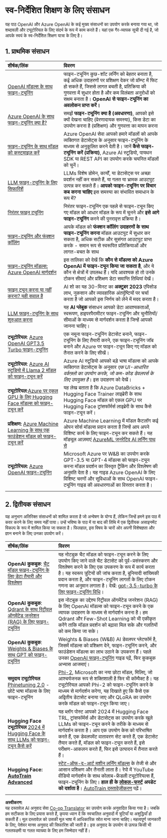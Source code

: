 <!--
CO_OP_TRANSLATOR_METADATA:
{
  "original_hash": "c2f423d1402f71ca3869ec135bb77d16",
  "translation_date": "2025-05-20T08:32:46+00:00",
  "source_file": "18-fine-tuning/RESOURCES.md",
  "language_code": "hi"
}
-->
# स्व-निर्देशित शिक्षण के लिए संसाधन

यह पाठ OpenAI और Azure OpenAI के कई मुख्य संसाधनों का उपयोग करके बनाया गया था, जो शब्दावली और ट्यूटोरियल के लिए संदर्भ के रूप में काम करते हैं। यहां एक गैर-व्यापक सूची दी गई है, जो आपके स्वयं के स्व-निर्देशित शिक्षण यात्रा के लिए है।

## 1. प्राथमिक संसाधन

| शीर्षक/लिंक                                                                                                                                                                                                                   | विवरण                                                                                                                                                                                                                                                                                                                   |
| :--------------------------------------------------------------------------------------------------------------------------------------------------------------------------------------------------------------------------- | :---------------------------------------------------------------------------------------------------------------------------------------------------------------------------------------------------------------------------------------------------------------------------------------------------------------------------- |
| [OpenAI मॉडल्स के साथ फाइन-ट्यूनिंग](https://platform.openai.com/docs/guides/fine-tuning?WT.mc_id=academic-105485-koreyst)                                                                                                       | फाइन-ट्यूनिंग कुछ-शॉट लर्निंग को बेहतर बनाता है, कई अधिक उदाहरणों पर प्रशिक्षण देकर जो प्रॉम्प्ट में फिट हो सकते हैं, जिससे लागत बचती है, प्रतिक्रिया की गुणवत्ता में सुधार होता है और कम विलंबता अनुरोधों को सक्षम बनाता है। **OpenAI से फाइन-ट्यूनिंग का अवलोकन प्राप्त करें।**                                                                                    |
| [Azure OpenAI के साथ फाइन-ट्यूनिंग क्या है?](https://learn.microsoft.com/azure/ai-services/openai/concepts/fine-tuning-considerations#what-is-fine-tuning-with-azure-openai?WT.mc_id=academic-105485-koreyst)                   | समझें **फाइन-ट्यूनिंग क्या है (अवधारणा)**, आपको इसे क्यों देखना चाहिए (प्रेरणादायक समस्या), किस डेटा का उपयोग करना है (प्रशिक्षण) और गुणवत्ता का मापन करना                                                                                                                                                                           |
| [फाइन-ट्यूनिंग के साथ मॉडल को कस्टमाइज़ करें](https://learn.microsoft.com/azure/ai-services/openai/how-to/fine-tuning?tabs=turbo%2Cpython&pivots=programming-language-studio#continuous-fine-tuning?WT.mc_id=academic-105485-koreyst) | Azure OpenAI सेवा आपको हमारे मॉडलों को आपके व्यक्तिगत डेटासेट्स के अनुसार फाइन-ट्यूनिंग के माध्यम से अनुकूलित करने देती है। जानें **कैसे फाइन-ट्यूनिंग करें (प्रक्रिया)**, Azure AI स्टूडियो, पायथन SDK या REST API का उपयोग करके चयनित मॉडलों को चुनें।                                                                                                                                |
| [LLM फाइन-ट्यूनिंग के लिए सिफारिशें](https://learn.microsoft.com/ai/playbook/technology-guidance/generative-ai/working-with-llms/fine-tuning-recommend?WT.mc_id=academic-105485-koreyst)                                    | LLMs विशेष डोमेन, कार्यों, या डेटासेट्स पर अच्छा प्रदर्शन नहीं कर सकते हैं, या गलत या भ्रामक आउटपुट उत्पन्न कर सकते हैं। **आपको फाइन-ट्यूनिंग पर विचार कब करना चाहिए** इस समस्या का संभावित समाधान के रूप में?                                                                                                                                  |
| [निरंतर फाइन ट्यूनिंग](https://learn.microsoft.com/azure/ai-services/openai/how-to/fine-tuning?tabs=turbo%2Cpython&pivots=programming-language-studio#continuous-fine-tuning?WT.mc_id=academic-105485-koreyst)             | निरंतर फाइन-ट्यूनिंग एक पहले से फाइन-ट्यून किए गए मॉडल को आधार मॉडल के रूप में चुनने और **इसे आगे फाइन-ट्यूनिंग** करने की पुनरावृत्त प्रक्रिया है।                                                                                                                                                     |
| [फाइन-ट्यूनिंग और फंक्शन कॉलिंग](https://learn.microsoft.com/azure/ai-services/openai/how-to/fine-tuning-functions?WT.mc_id=academic-105485-koreyst)                                                                       | आपके मॉडल को **फंक्शन कॉलिंग उदाहरणों के साथ फाइन-ट्यूनिंग करना** मॉडल आउटपुट में सुधार कर सकता है, अधिक सटीक और सुसंगत आउटपुट प्राप्त करके - समान रूप से स्वरूपित प्रतिक्रियाओं और लागत-बचत के साथ                                                                                                                                        |
| [फाइन-ट्यूनिंग मॉडल्स: Azure OpenAI मार्गदर्शन](https://learn.microsoft.com/azure/ai-services/openai/concepts/models#fine-tuning-models?WT.mc_id=academic-105485-koreyst)                                                        | इस तालिका को देखें कि **कौन से मॉडल्स को Azure OpenAI में फाइन-ट्यून किया जा सकता है**, और ये कौन से क्षेत्रों में उपलब्ध हैं। यदि आवश्यक हो तो उनके टोकन सीमाएं और प्रशिक्षण डेटा समाप्ति तिथियां देखें।                                                                                                                            |
| [फाइन ट्यून करना या नहीं करना? यही सवाल है](https://learn.microsoft.com/shows/ai-show/to-fine-tune-or-not-fine-tune-that-is-the-question?WT.mc_id=academic-105485-koreyst)                                      | AI शो का यह 30-मिनट का **अक्टूबर 2023** एपिसोड लाभ, नुकसान और व्यावहारिक अंतर्दृष्टियों पर चर्चा करता है जो आपको इस निर्णय को लेने में मदद करता है।                                                                                                                                                                                        |
| [LLM फाइन-ट्यूनिंग के साथ शुरुआत करना](https://learn.microsoft.com/ai/playbook/technology-guidance/generative-ai/working-with-llms/fine-tuning-recommend?WT.mc_id=academic-105485-koreyst)                                             | यह **AI प्लेबुक** संसाधन आपको डेटा आवश्यकताओं, स्वरूपण, हाइपरपैरामीटर फाइन-ट्यूनिंग और चुनौतियों/सीमाओं के माध्यम से मार्गदर्शन करता है जिन्हें आपको जानना चाहिए।                                                                                                                                                                         |
| **ट्यूटोरियल**: [Azure OpenAI GPT3.5 Turbo फाइन-ट्यूनिंग](https://learn.microsoft.com/azure/ai-services/openai/tutorials/fine-tune?tabs=python%2Ccommand-line?WT.mc_id=academic-105485-koreyst)                                  | एक नमूना फाइन-ट्यूनिंग डेटासेट बनाने, फाइन-ट्यूनिंग के लिए तैयारी करने, एक फाइन-ट्यूनिंग जॉब बनाने और Azure पर फाइन-ट्यून किए गए मॉडल को तैनात करने के लिए सीखें।                                                                                                                                                                                    |
| **ट्यूटोरियल**: [Azure AI स्टूडियो में Llama 2 मॉडल को फाइन-ट्यून करें](https://learn.microsoft.com/azure/ai-studio/how-to/fine-tune-model-llama?WT.mc_id=academic-105485-koreyst)                                                      | Azure AI स्टूडियो आपको बड़े भाषा मॉडल्स को आपके व्यक्तिगत डेटासेट्स के अनुसार _एक UI-आधारित वर्कफ़्लो का उपयोग करके, जो कम-कोड डेवलपर्स के लिए उपयुक्त है_। इस उदाहरण को देखें।                                                                                                                                                               |
| **ट्यूटोरियल**:[Azure पर एकल GPU के लिए Hugging Face मॉडल्स को फाइन-ट्यून करें](https://learn.microsoft.com/azure/databricks/machine-learning/train-model/huggingface/fine-tune-model?WT.mc_id=academic-105485-koreyst)               | यह लेख बताता है कि Azure DataBricks + Hugging Face Trainer लाइब्रेरी के साथ Hugging Face मॉडल को एकल GPU पर Hugging Face ट्रांसफॉर्मर्स लाइब्रेरी के साथ कैसे फाइन-ट्यून करें।                                                                                                                                                |
| **प्रशिक्षण:** [Azure Machine Learning के साथ एक फाउंडेशन मॉडल को फाइन-ट्यून करें](https://learn.microsoft.com/training/modules/finetune-foundation-model-with-azure-machine-learning/?WT.mc_id=academic-105485-koreyst)         | Azure Machine Learning में मॉडल कैटलॉग कई ओपन सोर्स मॉडल्स प्रदान करता है जिन्हें आप अपने विशिष्ट कार्य के लिए फाइन-ट्यून कर सकते हैं। यह मॉड्यूल आज़माएं [AzureML जनरेटिव AI लर्निंग पाथ से](https://learn.microsoft.com/training/paths/work-with-generative-models-azure-machine-learning/?WT.mc_id=academic-105485-koreyst) |
| **ट्यूटोरियल:** [Azure OpenAI फाइन-ट्यूनिंग](https://docs.wandb.ai/guides/integrations/azure-openai-fine-tuning?WT.mc_id=academic-105485-koreyst)                                                                                | Microsoft Azure पर W&B का उपयोग करके GPT-3.5 या GPT-4 मॉडल्स को फाइन-ट्यून करना मॉडल प्रदर्शन का विस्तृत ट्रैकिंग और विश्लेषण की अनुमति देता है। यह गाइड Azure OpenAI के लिए विशिष्ट चरणों और सुविधाओं के साथ OpenAI फाइन-ट्यूनिंग गाइड की अवधारणाओं का विस्तार करता है।                                                                         |
|                                                                                                                                                                                                                              |                                                                                                                                                                                                                                                                                                                               |

## 2. द्वितीयक संसाधन

यह अनुभाग अतिरिक्त संसाधनों को शामिल करता है जो अन्वेषण के योग्य हैं, लेकिन जिन्हें हमने इस पाठ में कवर करने के लिए समय नहीं पाया। उन्हें भविष्य के पाठ में या बाद की तिथि में एक द्वितीयक असाइनमेंट विकल्प के रूप में शामिल किया जा सकता है। फिलहाल, इस विषय के चारों ओर अपनी विशेषज्ञता और ज्ञान बनाने के लिए उनका उपयोग करें।

| शीर्षक/लिंक                                                                                                                                                                                                            | विवरण                                                                                                                                                                                                                                                                                                                                                                                                                                                                                                                 |
| :-------------------------------------------------------------------------------------------------------------------------------------------------------------------------------------------------------------------- | :-------------------------------------------------------------------------------------------------------------------------------------------------------------------------------------------------------------------------------------------------------------------------------------------------------------------------------------------------------------------------------------------------------------------------------------------------------------------------------------------------------------------------- |
| **OpenAI कुकबुक**: [चैट मॉडल फाइन-ट्यूनिंग के लिए डेटा तैयारी और विश्लेषण](https://cookbook.openai.com/examples/chat_finetuning_data_prep?WT.mc_id=academic-105485-koreyst)                                      | यह नोटबुक चैट मॉडल को फाइन-ट्यून करने के लिए उपयोग किए जाने वाले चैट डेटासेट को पूर्व-प्रसंस्करण और विश्लेषण करने के लिए एक उपकरण के रूप में कार्य करता है। यह स्वरूप त्रुटियों की जांच करता है, बुनियादी सांख्यिकी प्रदान करता है, और फाइन-ट्यूनिंग लागतों के लिए टोकन गणना का अनुमान लगाता है। देखें: [gpt-3.5-turbo के लिए फाइन-ट्यूनिंग विधि](https://platform.openai.com/docs/guides/fine-tuning?WT.mc_id=academic-105485-koreyst)।                                                                                                                                                                   |
| **OpenAI कुकबुक**: [Qdrant के साथ रिट्रीवल ऑगमेंटेड जनरेशन (RAG) के लिए फाइन-ट्यूनिंग](https://cookbook.openai.com/examples/fine-tuned_qa/ft_retrieval_augmented_generation_qdrant?WT.mc_id=academic-105485-koreyst) | इस नोटबुक का उद्देश्य रिट्रीवल ऑगमेंटेड जनरेशन (RAG) के लिए OpenAI मॉडल्स को फाइन-ट्यून करने के एक व्यापक उदाहरण के माध्यम से मार्गदर्शन करना है। हम Qdrant और Few-Shot Learning को भी एकीकृत करेंगे ताकि मॉडल प्रदर्शन को बढ़ावा मिल सके और गलतियों को कम किया जा सके।                                                                                                                                                                                                                                                                |
| **OpenAI कुकबुक**: [Weights & Biases के साथ GPT को फाइन-ट्यूनिंग](https://cookbook.openai.com/examples/third_party/gpt_finetuning_with_wandb?WT.mc_id=academic-105485-koreyst)                                             | Weights & Biases (W&B) AI डेवलपर प्लेटफॉर्म है, जिसमें मॉडल्स को प्रशिक्षण देने, फाइन-ट्यूनिंग करने, और फाउंडेशन मॉडल्स का लाभ उठाने के उपकरण हैं। पहले उनका [OpenAI फाइन-ट्यूनिंग](https://docs.wandb.ai/guides/integrations/openai-fine-tuning/?WT.mc_id=academic-105485-koreyst) गाइड पढ़ें, फिर कुकबुक अभ्यास आजमाएं।                                                                                                                                                                                                                  |
| **समुदाय ट्यूटोरियल** [Phinetuning 2.0](https://huggingface.co/blog/g-ronimo/phinetuning?WT.mc_id=academic-105485-koreyst) - छोटे भाषा मॉडल्स के लिए फाइन-ट्यूनिंग                                                   | [Phi-2](https://www.microsoft.com/research/blog/phi-2-the-surprising-power-of-small-language-models/?WT.mc_id=academic-105485-koreyst), Microsoft का नया छोटा मॉडल, मिलिए, जो आश्चर्यजनक रूप से शक्तिशाली है फिर भी कॉम्पैक्ट है। यह ट्यूटोरियल आपको Phi-2 को फाइन-ट्यूनिंग करने के माध्यम से मार्गदर्शन करेगा, यह दिखाते हुए कि कैसे एक अद्वितीय डेटासेट बनाया जाए और QLoRA का उपयोग करके मॉडल को फाइन-ट्यून किया जाए।                                                                                                                                                                       |
| **Hugging Face ट्यूटोरियल** [2024 में Hugging Face के साथ LLMs को फाइन-ट्यून कैसे करें](https://www.philschmid.de/fine-tune-llms-in-2024-with-trl?WT.mc_id=academic-105485-koreyst)                                               | यह ब्लॉग पोस्ट आपको 2024 में Hugging Face TRL, ट्रांसफॉर्मर्स और डेटासेट्स का उपयोग करके खुले LLMs को फाइन-ट्यून करने के तरीके के माध्यम से मार्गदर्शन करता है। आप एक उपयोग केस को परिभाषित करते हैं, एक डेवलपमेंट वातावरण सेट करते हैं, एक डेटासेट तैयार करते हैं, मॉडल को फाइन-ट्यून करते हैं, इसे परीक्षण-आकलन करते हैं, फिर इसे उत्पादन में तैनात करते हैं।                                                                                                                                                                                                                                                                |
| **Hugging Face: [AutoTrain Advanced](https://github.com/huggingface/autotrain-advanced?WT.mc_id=academic-105485-koreyst)**                                                                                            | [स्टेट-ऑफ-द-आर्ट मशीन लर्निंग मॉडल्स](https://twitter.com/abhi1thakur/status/1755167674894557291?WT.mc_id=academic-105485-koreyst) के तेजी से और आसान प्रशिक्षण और तैनाती लाता है। रेपो में YouTube वीडियो मार्गदर्शन के साथ कोलाब-फ्रेंडली ट्यूटोरियल्स हैं, फाइन-ट्यूनिंग के लिए। **हाल ही के [लोकल-फर्स्ट](https://twitter.com/abhi1thakur/status/1750828141805777057?WT.mc_id=academic-105485-koreyst) अपडेट को दर्शाता है**। [AutoTrain दस्तावेज़ीकरण](https://huggingface.co/autotrain?WT.mc_id=academic-105485-koreyst) पढ़ें। |
|                                                                                                                                                                                                                       |                                                                                                                                                                                                                                                                                                                                                                                                                                                                                                                             |

**अस्वीकरण**:  
यह दस्तावेज़ AI अनुवाद सेवा [Co-op Translator](https://github.com/Azure/co-op-translator) का उपयोग करके अनुवादित किया गया है। जबकि हम सटीकता के लिए प्रयास करते हैं, कृपया ध्यान दें कि स्वचालित अनुवादों में त्रुटियाँ या अशुद्धियाँ हो सकती हैं। मूल दस्तावेज़ को उसकी मूल भाषा में आधिकारिक स्रोत माना जाना चाहिए। महत्वपूर्ण जानकारी के लिए, पेशेवर मानव अनुवाद की सिफारिश की जाती है। इस अनुवाद के उपयोग से उत्पन्न किसी भी गलतफहमी या गलत व्याख्या के लिए हम जिम्मेदार नहीं हैं।